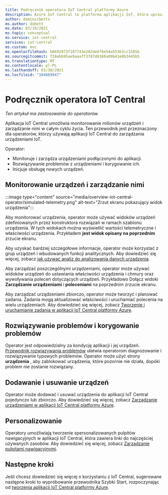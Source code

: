 ```yaml
---
title: Podręcznik operatora IoT Central platformy Azure
description: Azure IoT Central to platforma aplikacji IoT, która upraszcza tworzenie rozwiązań IoT. Ten artykuł zawiera omówienie roli operatora w IoT Central.
author: dominicbetts
ms.author: dobett
ms.date: 03/19/2021
ms.topic: conceptual
ms.service: iot-central
services: iot-central
ms.custom: mvc
ms.openlocfilehash: b8692973f187743e282de6f8e54a55363cc3105b
ms.sourcegitcommit: f28ebb95ae9aaaff3f87d8388a09b41e0b3445b5
ms.translationtype: MT
ms.contentlocale: pl-PL
ms.lasthandoff: 03/30/2021
ms.locfileid: "104669947"
---
```

# <a name="iot-central-operator-guide"></a>Podręcznik operatora IoT Central

*Ten artykuł ma zastosowanie do operatorów.*

Aplikacja IoT Central umożliwia monitorowanie milionów urządzeń i zarządzanie nimi w całym cyklu życia. Ten przewodnik jest przeznaczony dla operatorów, którzy używają aplikacji IoT Central do zarządzania urządzeniami IoT.

Operator:

- Monitoruje i zarządza urządzeniami podłączonymi do aplikacji.
- Rozwiązywanie problemów z urządzeniami i korygowanie ich.
- Inicjuje obsługę nowych urządzeń.

## <a name="monitor-and-manage-devices"></a>Monitorowanie urządzeń i zarządzanie nimi

:::image type="content" source="media/overview-iot-central-operator/simulated-telemetry.png" alt-text="Zrzut ekranu pokazujący widok urządzenia":::

Aby monitorować urządzenia, operator może używać widoków urządzeń zdefiniowanych przez konstruktora rozwiązań w ramach szablonu urządzenia. W tych widokach można wyświetlić wartości telemetryczne i właściwości urządzenia. Przykładem **jest widok opisany na poprzednim** zrzucie ekranu.

Aby uzyskać bardziej szczegółowe informacje, operator może korzystać z grup urządzeń i wbudowanych funkcji analitycznych. Aby dowiedzieć się więcej, zobacz [jak używać analiz do analizowania danych urządzenia](howto-create-analytics.md).

Aby zarządzać poszczególnymi urządzeniami, operator może używać widoków urządzeń do ustawiania właściwości urządzenia i chmury oraz wywoływania poleceń dotyczących urządzeń. Przykładowo Dołącz widoki **Zarządzanie urządzeniami** i **poleceniami** na poprzednim zrzucie ekranu.

Aby zarządzać urządzeniami zbiorczo, operator może tworzyć i planować zadania. Zadania mogą aktualizować właściwości i uruchamiać polecenia na wielu urządzeniach. Aby dowiedzieć się więcej, zobacz [Tworzenie i uruchamianie zadania w aplikacji IoT Central platformy Azure](howto-run-a-job.md).

## <a name="troubleshoot-and-remediate-issues"></a>Rozwiązywanie problemów i korygowanie problemów

Operator jest odpowiedzialny za kondycję aplikacji i jej urządzeń. [Przewodnik rozwiązywania problemów](troubleshoot-connection.md) ułatwia operatorom diagnozowanie i rozwiązywanie typowych problemów. Operator może użyć strony **urządzenia** , aby zablokować urządzenia, które pozornie nie działa, dopóki problem nie zostanie rozwiązany.

## <a name="add-and-remove-devices"></a>Dodawanie i usuwanie urządzeń

Operator może dodawać i usuwać urządzenia do aplikacji IoT Central pojedynczo lub zbiorczo. Aby dowiedzieć się więcej, zobacz [Zarządzanie urządzeniami w aplikacji IoT Central platformy Azure](howto-manage-devices.md).

## <a name="personalize"></a>Personalizowanie

Operatory umożliwiają tworzenie spersonalizowanych pulpitów nawigacyjnych w aplikacji IoT Central, która zawiera linki do najczęściej używanych zasobów. Aby dowiedzieć się więcej, zobacz [Zarządzanie pulpitami nawigacyjnymi](howto-create-personal-dashboards.md#manage-dashboards).

## <a name="next-steps"></a>Następne kroki

Jeśli chcesz dowiedzieć się więcej o korzystaniu z IoT Central, sugerowane następne kroki to wypróbowanie przewodnika Szybki Start, rozpoczynając od [tworzenia aplikacji IoT Central platformy Azure](./quick-deploy-iot-central.md).
